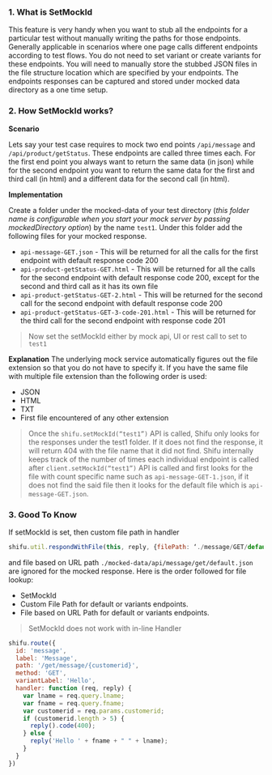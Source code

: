 ### 1. What is SetMockId
This feature is very handy when you want to stub all the endpoints for a particular test without manually writing the paths for those endpoints. Generally applicable in scenarios where one page calls different endpoints according to test flows. You do not need to set variant or create variants for these endpoints. You will need to manually store the stubbed JSON files in the file structure location which are specified by your endpoints. The endpoints responses can be captured and stored under mocked data directory as a one time setup.

### 2. How SetMockId works?

**Scenario**

Lets say your test case requires to mock two end points `/api/message` and `/api/product/getStatus`. These endpoints are called three times each. For the first end point you always want to return the same data (in json) while for the second endpoint you want to return the same data for the first and third call (in html) and a different data for the second call (in html).

**Implementation**

 Create a folder under the mocked-data of your test directory (*this folder name is configurable when you start your mock server by passing mockedDirectory option*) by the name `test1`. Under this folder add the following files for your mocked response.

- `api-message-GET.json` - This will be returned for all the calls for the first endpoint with default response code 200
- `api-product-getStatus-GET.html` - This will be returned for all the calls for the second endpoint with default response code 200, except for the second and third call as it has its own file
- `api-product-getStatus-GET-2.html` - This will be returned for the second call for the second endpoint with default response code 200
- `api-product-getStatus-GET-3-code-201.html` - This will be returned for the third call for the second endpoint with response code 201

> Now set the setMockId either by mock api, UI or rest call to set to `test1`

**Explanation**
The underlying mock service automatically figures out the file extension so that you do not have to specify it. If you have the same file with multiple file extension than the following order is used: 
- JSON
- HTML
- TXT
- First file encountered of any other extension 

> Once the `shifu.setMockId(“test1”)` API is called, Shifu only looks for the responses under the test1 folder. If it does not find the response, it will return 404 with the file name that it did not find. Shifu internally keeps track of the number of times each individual endpoint is called after `client.setMockId(“test1”)` API is called and first looks for the file with count specific name such as `api-message-GET-1.json`, if it does not find the said file then it looks for the default file which is `api-message-GET.json`.

### 3. Good To Know

 If setMockId is set, then custom file path in handler
```js
shifu.util.respondWithFile(this, reply, {filePath: ‘./message/GET/default.json’});
```

and file based on URL path `./mocked-data/api/message/get/default.json` are ignored for the mocked response. Here is the order followed for file lookup:
- SetMockId
- Custom File Path for default or variants endpoints.
- File based on URL Path for default or variants endpoints.

> SetMockId does not work with in-line Handler
```js
shifu.route({
  id: 'message',
  label: 'Message',
  path: '/get/message/{customerid}',
  method: 'GET',
  variantLabel: 'Hello',
  handler: function (req, reply) {
    var lname = req.query.lname;
    var fname = req.query.fname;
    var customerid = req.params.customerid;
    if (customerid.length > 5) {
      reply().code(400);
    } else {
      reply('Hello ' + fname + " " + lname);
    }
  }
})
```
